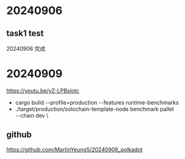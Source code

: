 # 20240906
## task1 test
20240906 完成

# 20240909
https://youtu.be/yZ-LPBslotc
* cargo build --profile=production --features runtime-benchmarks
* ./target/production/solochain-template-node benchmark pallet \
--chain dev \


## github
https://github.com/MartinYeung5/20240906_polkadot
